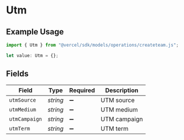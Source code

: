 # Utm

## Example Usage

```typescript
import { Utm } from "@vercel/sdk/models/operations/createteam.js";

let value: Utm = {};
```

## Fields

| Field              | Type               | Required           | Description        |
| ------------------ | ------------------ | ------------------ | ------------------ |
| `utmSource`        | *string*           | :heavy_minus_sign: | UTM source         |
| `utmMedium`        | *string*           | :heavy_minus_sign: | UTM medium         |
| `utmCampaign`      | *string*           | :heavy_minus_sign: | UTM campaign       |
| `utmTerm`          | *string*           | :heavy_minus_sign: | UTM term           |